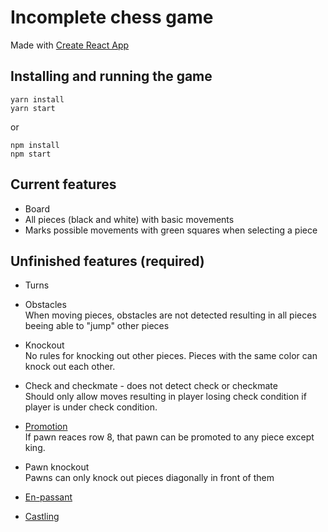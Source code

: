# Incomplete chess game
Made with [Create React App](https://github.com/facebook/create-react-app)

## Installing and running the game
    yarn install
    yarn start
   or  
    
    npm install
    npm start

## Current features

* Board
* All pieces (black and white) with basic movements
* Marks possible movements with green squares when selecting a piece


## Unfinished features (required)
* Turns
* Obstacles  
  When moving pieces, obstacles are not detected resulting in all pieces beeing able to "jump" other pieces

* Knockout  
  No rules for knocking out other pieces. Pieces with the same color can knock out each other.

* Check and checkmate - does not detect check or checkmate  
  Should only allow moves resulting in player losing check condition if player is under check condition.

* [Promotion](https://en.wikipedia.org/wiki/Promotion_(chess))  
  If pawn reaces row 8, that pawn can be promoted to any piece except king.

* Pawn knockout  
  Pawns can only knock out pieces diagonally in front of them

* [En-passant](https://www.chess.com/terms/en-passant)
* [Castling](https://en.wikipedia.org/wiki/Castling)
